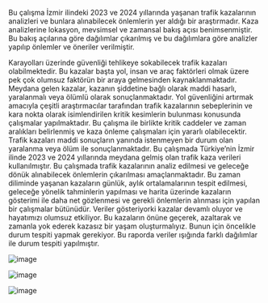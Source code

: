 Bu çalışma İzmir ilindeki 2023 ve 2024 yıllarında yaşanan trafik kazalarının analizleri ve bunlara alınabilecek önlemlerin yer aldığı bir araştırmadır. 
Kaza analizlerine lokasyon, mevsimsel ve zamansal bakış açısı benimsenmiştir. Bu bakış açılarına göre dağılımlar çıkarılmış ve bu dağılımlara göre analizler yapılıp önlemler ve öneriler verilmiştir.


Karayolları üzerinde güvenliği tehlikeye sokabilecek trafik kazaları olabilmektedir. Bu kazalar başta yol, insan ve araç faktörleri olmak üzere pek çok olumsuz faktörün bir araya gelmesinden kaynaklanmaktadır. Meydana gelen kazalar, kazanın şiddetine bağlı olarak maddi hasarlı, yaralanmalı veya ölümlü olarak sonuçlanmaktadır. Yol güvenliğini artırmak amacıyla çeşitli araştırmacılar tarafından trafik kazalarının sebeplerinin ve kara nokta olarak isimlendirilen kritik kesimlerin bulunması konusunda çalışmalar yapılmaktadır. Bu çalışma ile birlikte kritik caddeler ve zaman aralıkları belirlenmiş ve kaza önleme çalışmaları için yararlı olabilecektir.
Trafik kazaları maddi sonuçların yanında istenmeyen bir durum olan yaralanma veya ölüm ile sonuçlanmaktadır. Bu çalışmada Türkiye’nin İzmir ilinde 2023 ve 2024 yıllarında meydana gelmiş olan trafik kaza verileri kullanılmıştır. Bu çalışmada trafik kazalarının analiz edilmesi ve geleceğe dönük alınabilecek önlemlerin çıkarılması amaçlanmaktadır. 
Bu zaman diliminde yaşanan kazaların günlük, aylık ortalamalarının tespit edilmesi, geleceğe yönelik tahminlerin yapılması ve harita üzerinde kazaların gösterimi ile daha net gözlenmesi ve gerekli önlemlerin alınması için yapılan bir çalışmalar bütünüdür.
Veriler gösteriyorki kazalar devamlı oluyor ve hayatımızı olumsuz etkiliyor. Bu kazaların önüne geçerek, azaltarak ve zamanla yok ederek kazasız bir yaşam oluşturmalıyız. Bunun için öncelikle durum tespiti yapmak gerekiyor. Bu raporda veriler ışığında farklı dağılımlar ile durum tespiti yapılmıştır.

![image](https://github.com/user-attachments/assets/d084a53a-c450-47e7-97b1-c886e082af6d)

![image](https://github.com/user-attachments/assets/e8493384-5bc0-4e2f-9894-aeb643dcc615)

![image](https://github.com/user-attachments/assets/56a2d975-ae15-4d7b-861f-616b1fb37163)




